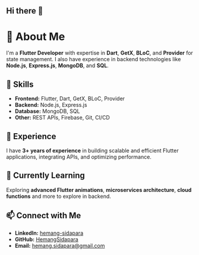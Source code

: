 ## Hi there 👋

# 🚀 About Me  
I'm a **Flutter Developer** with expertise in **Dart**, **GetX**, **BLoC**, and **Provider** for state management. I also have experience in backend technologies like **Node.js**, **Express.js**, **MongoDB**, and **SQL**.

## 🔧 Skills  
- **Frontend:** Flutter, Dart, GetX, BLoC, Provider  
- **Backend:** Node.js, Express.js  
- **Database:** MongoDB, SQL  
- **Other:** REST APIs, Firebase, Git, CI/CD  

## 💼 Experience  
I have **3+ years of experience** in building scalable and efficient Flutter applications, integrating APIs, and optimizing performance.  

## 🌱 Currently Learning  
Exploring **advanced Flutter animations**, **microservices architecture**, **cloud functions** and more to explore in backend.  

## 📫 Connect with Me  
- **LinkedIn:** [hemang-sidapara](https://www.linkedin.com/in/hemang-sidapara-250266168/)  
- **GitHub:** [HemangSidapara](https://github.com/HemangSidapara)  
- **Email:** [hemang.sidapara@gmail.com](mailto:hemang.sidapara@gmail.com)  

